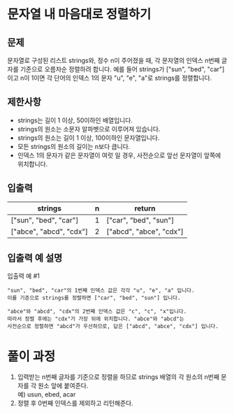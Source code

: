 # 문자열 내 마음대로 정렬하기

## 문제

문자열로 구성된 리스트 strings와, 정수 n이 주어졌을 때, 
각 문자열의 인덱스 n번째 글자를 기준으로 오름차순 정렬하려 합니다. 
예를 들어 strings가 ["sun", "bed", "car"]이고 n이 1이면 
각 단어의 인덱스 1의 문자 "u", "e", "a"로 strings를 정렬합니다.

## 제한사항

- strings는 길이 1 이상, 50이하인 배열입니다.
- strings의 원소는 소문자 알파벳으로 이루어져 있습니다.
- strings의 원소는 길이 1 이상, 100이하인 문자열입니다.
- 모든 strings의 원소의 길이는 n보다 큽니다.
- 인덱스 1의 문자가 같은 문자열이 여럿 일 경우, 사전순으로 앞선 문자열이 앞쪽에 위치합니다.

## 입출력

| strings                       | n   | return                |
|-------------------------------|-----|-----------------------|
| ["sun", "bed", "car"]         | 1   | ["car", "bed", "sun"] |
| ["abce", "abcd", "cdx"]       | 2   | ["abcd", "abce", "cdx"]               |

## 입출력 예 설명

입출력 예 #1

```
"sun", "bed", "car"의 1번째 인덱스 값은 각각 "u", "e", "a" 입니다. 
이를 기준으로 strings를 정렬하면 ["car", "bed", "sun"] 입니다.
```

```
"abce"와 "abcd", "cdx"의 2번째 인덱스 값은 "c", "c", "x"입니다. 
따라서 정렬 후에는 "cdx"가 가장 뒤에 위치합니다. "abce"와 "abcd"는 
사전순으로 정렬하면 "abcd"가 우선하므로, 답은 ["abcd", "abce", "cdx"] 입니다.

```

# 풀이 과정

1. 입력받는 n번째 글자를 기준으로 정렬을 하므로 strings 배열의 각 원소의 n번째 문자를 각 원소 앞에 붙여준다.<br>
예) usun, ebed, acar
2. 정렬 후 0번째 인덱스를 제외하고 리턴해준다.